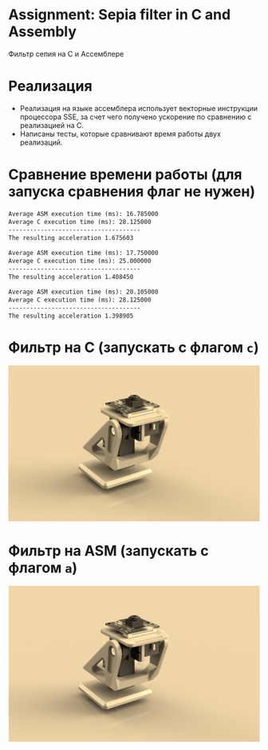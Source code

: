 # Assignment: Sepia filter in C and Assembly

Фильтр сепия на C и Ассемблере

# Реализация

- Реализация на языке ассемблера использует векторные инструкции процессора SSE, за счет чего получено ускорение по сравнению с реализацией на C.
- Написаны тесты, которые сравнивают время работы двух реализаций.

# Сравнение времени работы (для запуска сравнения флаг не нужен)

```
Average ASM execution time (ms): 16.785000
Average C execution time (ms): 28.125000
-------------------------------------
The resulting acceleration 1.675603
```


```
Average ASM execution time (ms): 17.750000
Average C execution time (ms): 25.000000
-------------------------------------
The resulting acceleration 1.408450
```


```
Average ASM execution time (ms): 20.105000
Average C execution time (ms): 28.125000
-------------------------------------
The resulting acceleration 1.398905
```


# Фильтр на C (запускать с флагом `c`)

![img.png](./static/img.png)

# Фильтр на ASM (запускать с флагом `a`)

![img_1.png](./static/img_1.png)